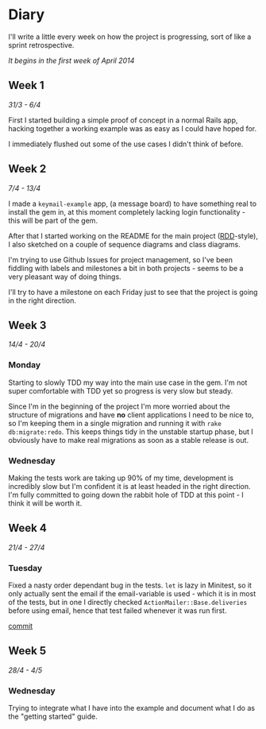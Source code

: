# Diary

I'll write a little every week on how the project is progressing, sort
of like a sprint retrospective.

_It begins in the first week of April 2014_

## Week 1

_31/3 - 6/4_

First I started building a simple proof of concept in a normal Rails app,
hacking together a working example was as easy as I could have hoped for.

I immediately flushed out some of the use cases I didn't think of before.

## Week 2

_7/4 - 13/4_

I made a `keymail-example` app, (a message board) to have something real to
install the gem in, at this moment completely lacking login functionality -
this will be part of the gem.

After that I started working on the README for the main project
([RDD](http://tom.preston-werner.com/2010/08/23/readme-driven-development.html)-style),
I also sketched on a couple of sequence diagrams and class diagrams.

I'm trying to use Github Issues for project management, so I've been fiddling
with labels and milestones a bit in both projects - seems to be a very pleasant
way of doing things.

I'll try to have a milestone on each Friday just to see that the project is
going in the right direction.

## Week 3

_14/4 - 20/4_

### Monday

Starting to slowly TDD my way into the main use case in the gem. I'm not super comfortable
with TDD yet so progress is very slow but steady.

Since I'm in the beginning of the project I'm more worried about the structure of
migrations and have **no** client applications I need to be nice to, so I'm
keeping them in a single migration and running it with `rake db:migrate:redo`.
This keeps things tidy in the unstable startup phase, but I obviously have to
make real migrations as soon as a stable release is out.

### Wednesday

Making the tests work are taking up 90% of my time, development is incredibly slow but
I'm confident it is at least headed in the right direction. I'm fully committed to going
down the rabbit hole of TDD at this point - I think it will be worth it.

## Week 4

_21/4 - 27/4_

### Tuesday

Fixed a nasty order dependant bug in the tests.  `let` is lazy in Minitest, so
it only actually sent the email if the email-variable is used - which it is in
most of the tests, but in one I directly checked `ActionMailer::Base.deliveries`
before using email, hence that test failed whenever it was run first.

[commit](https://github.com/alcesleo/keymail/commit/4664247)

## Week 5

_28/4 - 4/5_

### Wednesday

Trying to integrate what I have into the example and document what I do as the
"getting started" guide.
